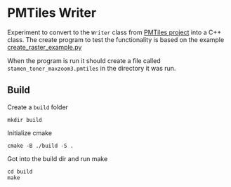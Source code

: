 # PMTiles Writer
Experiment to convert to the `Writer` class from [PMTiles project](https://github.com/protomaps/PMTiles/blob/main/python/pmtiles/writer.py)  into a C++ class. The create program to test the functionality is based on the example [create_raster_example.py](https://github.com/protomaps/PMTiles/blob/main/python/examples/create_raster_example.py)

When the program is run it should create a file called `stamen_toner_maxzoom3.pmtiles` in the directory it was run.

## Build

Create a `build` folder
```
mkdir build
```

Initialize cmake
```
cmake -B ./build -S .
```

Got into the build dir and run make

```
cd build
make
```

